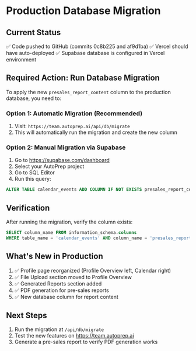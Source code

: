 # Production Database Migration

## Current Status
✅ Code pushed to GitHub (commits 0c8b225 and af9d1ba)
✅ Vercel should have auto-deployed
✅ Supabase database is configured in Vercel environment

## Required Action: Run Database Migration

To apply the new `presales_report_content` column to the production database, you need to:

### Option 1: Automatic Migration (Recommended)
1. Visit: `https://team.autoprep.ai/api/db/migrate`
2. This will automatically run the migration and create the new column

### Option 2: Manual Migration via Supabase
1. Go to https://supabase.com/dashboard
2. Select your AutoPrep project
3. Go to SQL Editor
4. Run this query:
```sql
ALTER TABLE calendar_events ADD COLUMN IF NOT EXISTS presales_report_content TEXT;
```

## Verification
After running the migration, verify the column exists:
```sql
SELECT column_name FROM information_schema.columns 
WHERE table_name = 'calendar_events' AND column_name = 'presales_report_content';
```

## What's New in Production
1. ✅ Profile page reorganized (Profile Overview left, Calendar right)
2. ✅ File Upload section moved to Profile Overview
3. ✅ Generated Reports section added
4. ✅ PDF generation for pre-sales reports
5. ✅ New database column for report content

## Next Steps
1. Run the migration at `/api/db/migrate`
2. Test the new features on https://team.autoprep.ai
3. Generate a pre-sales report to verify PDF generation works
